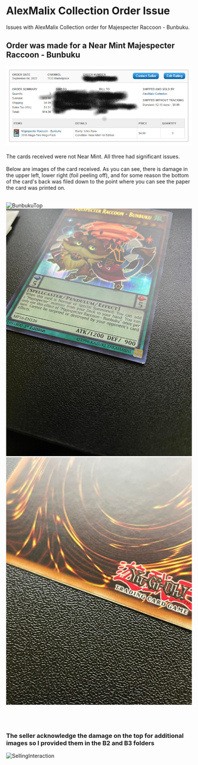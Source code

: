 # AlexMalix Collection Order Issue

Issues with AlexMalix Collection order for Majespecter Raccoon - Bunbuku. 

## Order was made for a Near Mint Majespecter Raccoon - Bunbuku
![PurchaseProof](Purchase&#32;Proof.png)
<br><br>
The cards received were not Near Mint. All three had significant issues.<br><br>
Below are images of the card received. As you can see, there is damage in the upper left, lower right (foil peeling off), and for some reason the bottom of the card's back was filed down to the point where you can see the paper the card was printed on. <br><br>

![BunbukuTop](BunbukuTop.jpg) <br>
![BunbunkuLowerRight](BunbunkuLowerRight.jpg) <br>
![BunbukuShredded](BunbukuShredded.jpg) <br>

<br><br>
### The seller acknowledge the damage on the top for additional images so I provided them in the B2 and B3 folders 
![SellingInteraction](SellingInteraction.jpg) <br>
